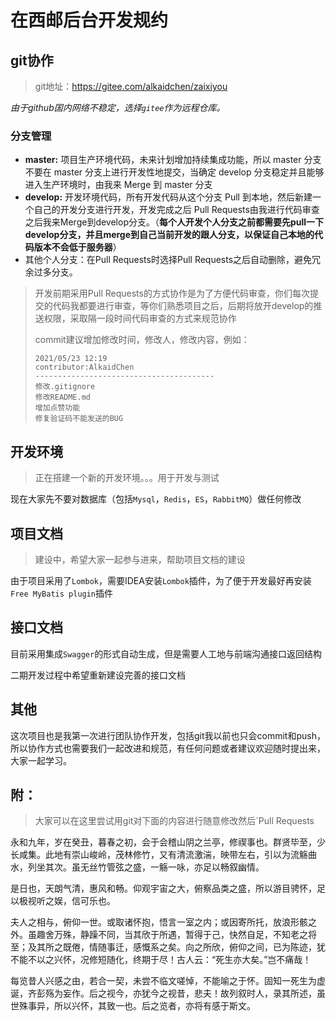 # 在西邮后台开发规约

## git协作

> git地址：https://gitee.com/alkaidchen/zaixiyou

*由于github国内网络不稳定，选择`gitee`作为远程仓库。*

### 分支管理

- **master:** 项目生产环境代码，未来计划增加持续集成功能，所以 master 分支不要在 master 分支上进行开发性地提交，当确定 develop 分支稳定并且能够进入生产环境时，由我来 Merge 到 master 分支
- **develop:** 开发环境代码，所有开发代码从这个分支 Pull 到本地，然后新建一个自己的开发分支进行开发，开发完成之后 Pull Requests由我进行代码审查之后我来Merge到develop分支。（**每个人开发个人分支之前都需要先pull一下develop分支，并且merge到自己当前开发的跟人分支，以保证自己本地的代码版本不会低于服务器**）
- 其他个人分支：在Pull Requests时选择Pull Requests之后自动删除，避免冗余过多分支。

> 开发前期采用Pull Requests的方式协作是为了方便代码审查，你们每次提交的代码我都要进行审查，等你们熟悉项目之后，后期将放开develop的推送权限，采取隔一段时间代码审查的方式来规范协作
>
> commit建议增加修改时间，修改人，修改内容，例如：
>
> ```
> 2021/05/23 12:19
> contributor:AlkaidChen
> ----------------------------------------
> 修改.gitignore
> 修改README.md
> 增加点赞功能
> 修复验证码不能发送的BUG
> ```

## 开发环境

> 正在搭建一个新的开发环境。。。用于开发与测试

现在大家先不要对数据库（包括`Mysql`，`Redis`，`ES`，`RabbitMQ`）做任何修改



## 项目文档

> 建设中，希望大家一起参与进来，帮助项目文档的建设

由于项目采用了`Lombok`，需要IDEA安装`Lombok`插件，为了便于开发最好再安装`Free MyBatis plugin`插件



## 接口文档

目前采用集成`Swagger`的形式自动生成，但是需要人工地与前端沟通接口返回结构

二期开发过程中希望重新建设完善的接口文档



## 其他

这次项目也是我第一次进行团队协作开发，包括git我以前也只会commit和push，所以协作方式也需要我们一起改进和规范，有任何问题或者建议欢迎随时提出来，大家一起学习。





## 附：

> 大家可以在这里尝试用git对下面的内容进行随意修改然后`Pull Requests

永和九年，岁在癸丑，暮春之初，会于会稽山阴之兰亭，修禊事也。群贤毕至，少长咸集。此地有崇山峻岭，茂林修竹，又有清流激湍，映带左右，引以为流觞曲水，列坐其次。虽无丝竹管弦之盛，一觞一咏，亦足以畅叙幽情。

是日也，天朗气清，惠风和畅。仰观宇宙之大，俯察品类之盛，所以游目骋怀，足以极视听之娱，信可乐也。

夫人之相与，俯仰一世。或取诸怀抱，悟言一室之内；或因寄所托，放浪形骸之外。虽趣舍万殊，静躁不同，当其欣于所遇，暂得于己，快然自足，不知老之将至；及其所之既倦，情随事迁，感慨系之矣。向之所欣，俯仰之间，已为陈迹，犹不能不以之兴怀，况修短随化，终期于尽！古人云：“死生亦大矣。”岂不痛哉！

每览昔人兴感之由，若合一契，未尝不临文嗟悼，不能喻之于怀。固知一死生为虚诞，齐彭殇为妄作。后之视今，亦犹今之视昔，悲夫！故列叙时人，录其所述，虽世殊事异，所以兴怀，其致一也。后之览者，亦将有感于斯文。